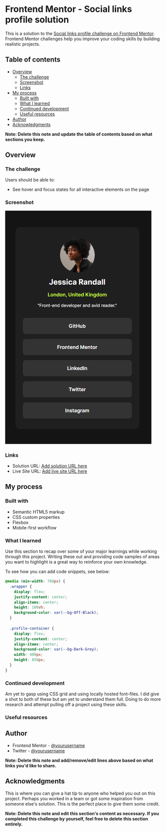 # Frontend Mentor - Social links profile solution

This is a solution to the [Social links profile challenge on Frontend Mentor](https://www.frontendmentor.io/challenges/social-links-profile-UG32l9m6dQ). Frontend Mentor challenges help you improve your coding skills by building realistic projects. 

## Table of contents

- [Overview](#overview)
  - [The challenge](#the-challenge)
  - [Screenshot](#screenshot)
  - [Links](#links)
- [My process](#my-process)
  - [Built with](#built-with)
  - [What I learned](#what-i-learned)
  - [Continued development](#continued-development)
  - [Useful resources](#useful-resources)
- [Author](#author)
- [Acknowledgments](#acknowledgments)

**Note: Delete this note and update the table of contents based on what sections you keep.**

## Overview

### The challenge

Users should be able to:

- See hover and focus states for all interactive elements on the page

### Screenshot

![](./assets/images/screenshot.jpg)


### Links

- Solution URL: [Add solution URL here](https://github.com/ArthKate/fmc-social-links-profile)
- Live Site URL: [Add live site URL here](https://arthkate.github.io/fmc-social-links-profile/)

## My process

### Built with

- Semantic HTML5 markup
- CSS custom properties
- Flexbox
- Mobile-first workflow

### What I learned

Use this section to recap over some of your major learnings while working through this project. Writing these out and providing code samples of areas you want to highlight is a great way to reinforce your own knowledge.

To see how you can add code snippets, see below:

```css
@media (min-width: 768px) {
  .wrapper {
    display: flex;
    justify-content: center;
    align-items: center;
    height: 100vh;
    background-color: var(--bg-Off-Black);
  }

  .profile-container {
    display: flex;
    justify-content: center;
    align-items: center;
    background-color: var(--bg-Dark-Grey);
    width: 400px;
    height: 650px;
  }
}
```

### Continued development

Am yet to gasp using CSS grid and using locally hosted font-files. I did give a shot to both of these but am yet to understand them full. Doing to do more research and attempt pulling off a project using these skills. 

### Useful resources



## Author

- Frontend Mentor - [@yourusername](https://www.frontendmentor.io/profile/ArthKate)
- Twitter - [@yourusername](https://twitter.com/arthkate)

**Note: Delete this note and add/remove/edit lines above based on what links you'd like to share.**

## Acknowledgments

This is where you can give a hat tip to anyone who helped you out on this project. Perhaps you worked in a team or got some inspiration from someone else's solution. This is the perfect place to give them some credit.

**Note: Delete this note and edit this section's content as necessary. If you completed this challenge by yourself, feel free to delete this section entirely.**
